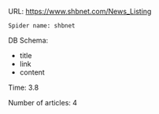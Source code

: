 URL: https://www.shbnet.com/News_Listing

    Spider name: shbnet

DB Schema:
- title
- link
- content

Time: 3.8

Number of articles: 4
